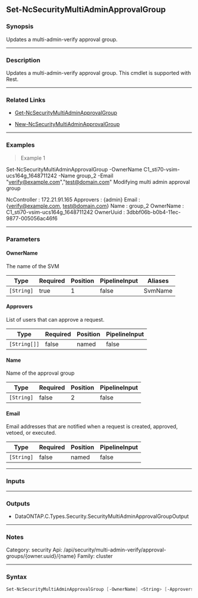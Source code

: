 Set-NcSecurityMultiAdminApprovalGroup
-------------------------------------

### Synopsis
Updates a multi-admin-verify approval group.

---

### Description

Updates a multi-admin-verify approval group. This cmdlet is supported with Rest.

---

### Related Links
* [Get-NcSecurityMultiAdminApprovalGroup](Get-NcSecurityMultiAdminApprovalGroup)

* [New-NcSecurityMultiAdminApprovalGroup](New-NcSecurityMultiAdminApprovalGroup)

---

### Examples
> Example 1

Set-NcSecurityMultiAdminApprovalGroup -OwnerName C1_sti70-vsim-ucs164g_1648711242 -Name group_2 -Email "verify@example.com","test@domain.com"
Modifying multi admin approval group

NcController : 172.21.91.165
Approvers    : {admin}
Email        : {verify@example.com, test@domain.com}
Name         : group_2
OwnerName    : C1_sti70-vsim-ucs164g_1648711242
OwnerUuid    : 3dbbf06b-b0b4-11ec-9877-005056ac46f6

---

### Parameters
#### **OwnerName**
The name of the SVM

|Type      |Required|Position|PipelineInput|Aliases|
|----------|--------|--------|-------------|-------|
|`[String]`|true    |1       |false        |SvmName|

#### **Approvers**
List of users that can approve a request.

|Type        |Required|Position|PipelineInput|
|------------|--------|--------|-------------|
|`[String[]]`|false   |named   |false        |

#### **Name**
Name of the approval group

|Type      |Required|Position|PipelineInput|
|----------|--------|--------|-------------|
|`[String]`|false   |2       |false        |

#### **Email**
Email addresses that are notified when a request is created, approved, vetoed, or executed.

|Type      |Required|Position|PipelineInput|
|----------|--------|--------|-------------|
|`[String]`|false   |named   |false        |

---

### Inputs

---

### Outputs
* DataONTAP.C.Types.Security.SecurityMultiAdminApprovalGroupOutput

---

### Notes
Category: security
Api: /api/security/multi-admin-verify/approval-groups/{owner.uuid}/{name}
Family: cluster

---

### Syntax
```PowerShell
Set-NcSecurityMultiAdminApprovalGroup [-OwnerName] <String> [-Approvers <String[]>] [[-Name] <String>] [-Email <String[]>] [<CommonParameters>]
```
